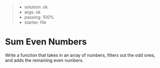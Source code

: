 <!-- BEGIN REPORT -->
> - solution: ok 
> - args: ok 
> - passing: 100% 
> - starter: file
<!-- END REPORT -->

# Sum Even Numbers

Write a function that takes in an array of numbers, filters out the odd ones, and adds the remaining even numbers.

